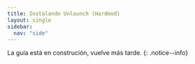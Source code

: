 ```yaml
---
title: Instalando Unlaunch (Hardmod)
layout: single
sidebar:
  nav: "side"
---
```


La guía está en construción, vuelve más tarde.
{: .notice--info}

